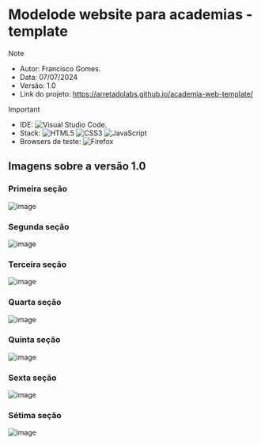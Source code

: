# Modelode website para academias - template

> [!NOTE]
> - Autor: Francisco Gomes.
> - Data: 07/07/2024
> - Versão: 1.0
> - Link do projeto: https://arretadolabs.github.io/academia-web-template/

> [!IMPORTANT]  
> - IDE: ![Visual Studio Code](https://img.shields.io/badge/Visual%20Studio%20Code-0078d7.svg?style=for-the-badge&logo=visual-studio-code&logoColor=white).
> - Stack: ![HTML5](https://img.shields.io/badge/html5-%23E34F26.svg?style=for-the-badge&logo=html5&logoColor=white) ![CSS3](https://img.shields.io/badge/css3-%231572B6.svg?style=for-the-badge&logo=css3&logoColor=white) ![JavaScript](https://img.shields.io/badge/javascript-%23323330.svg?style=for-the-badge&logo=javascript&logoColor=%23F7DF1E)
> - Browsers de teste: ![Firefox](https://img.shields.io/badge/Firefox-FF7139?style=for-the-badge&logo=Firefox-Browser&logoColor=white)

## Imagens sobre a versão 1.0
### Primeira seção
![image](https://github.com/ArretadoLabs/academia-web-template/assets/165390931/e237b309-22dc-4765-bc1b-82feca2c7d00)

### Segunda seção
![image](https://github.com/ArretadoLabs/academia-web-template/assets/165390931/55594995-d57e-4cda-bec6-e012d7788bc5)

### Terceira seção
![image](https://github.com/ArretadoLabs/academia-web-template/assets/165390931/caa6e9c9-f303-4c34-9293-1d4147179932)

### Quarta seção
![image](https://github.com/ArretadoLabs/academia-web-template/assets/165390931/29ff0872-cd0a-4cb3-9c0f-a8dc30571359)

### Quinta seção
![image](https://github.com/ArretadoLabs/academia-web-template/assets/165390931/29573653-55ed-4ab3-a8ff-c64bd0c9171e)

### Sexta seção
![image](https://github.com/ArretadoLabs/academia-web-template/assets/165390931/c9a5da43-a958-48db-90dd-a549439ebea4)

### Sétima seção
![image](https://github.com/ArretadoLabs/academia-web-template/assets/165390931/071c2bd9-cff5-4b5b-b3ee-0f08d434dd61)
